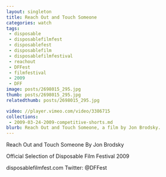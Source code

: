 ```yaml
---
layout: singleton
title: Reach Out and Touch Someone
categories: watch
tags:
 - disposable
 - disposablefilmfest
 - disposablefest
 - disposablefilm
 - disposablefilmfestival
 - reachout
 - DFFest
 - filmfestival
 - 2009
 - DFF
image: posts/2698015_295.jpg
thumb: posts/2698015_295.jpg
relatedthumb: posts/2698015_295.jpg

video: //player.vimeo.com/video/3386715
collections:
 - 2009-03-24-2009-competitive-shorts.md
blurb: Reach Out and Touch Someone, a film by Jon Brodsky.
---
```


Reach Out and Touch Someone
By Jon Brodsky

Official Selection of Disposable Film Festival 2009

disposablefilmfest.com
Twitter: @DFFest